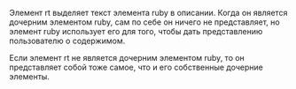 <p>
	Элемент <LE>rt</LE> выделяет текст элемента <LE>ruby</LE> в описании. Когда он является дочерним элементом <LE>ruby</LE>, сам по себе он ничего не представляет, но элемент <LE>ruby</LE> использует его для того, чтобы дать представлению пользователю о содержимом.
</p>

<p>
	Если элемент <LE>rt</LE> не является дочерним элементом <LE>ruby</LE>, то он представляет собой тоже самое, что и его собственные дочерние элементы.
</p> 






